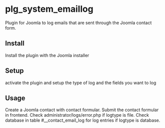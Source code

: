 <h1>plg_system_emaillog</h1>
<p>Plugin for Joomla to log emails that are sent through the Joomla contact form.
<h2>Install</h2>
<p>Install the plugin with the Joomla installer</p>
<h2>Setup</h2>
<p>activate the plugin and setup the type of log and the fields you want to log</p>
<h2>Usage</h2>
<p>Create a Joomla contact with contact formular. Submit the contact formular in frontend. Check administrator/logs/error.php if logtype is file. Check database in table #__contact_email_log for log entries if logtype is database.</p>
